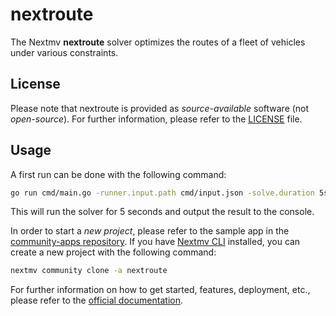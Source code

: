 # nextroute

The Nextmv **nextroute** solver optimizes the routes of a fleet of vehicles
under various constraints.

## License

Please note that nextroute is provided as _source-available_ software (not
_open-source_). For further information, please refer to the [LICENSE](./LICENSE)
file.

## Usage

A first run can be done with the following command:

```bash
go run cmd/main.go -runner.input.path cmd/input.json -solve.duration 5s
```

This will run the solver for 5 seconds and output the result to the console.

In order to start a _new project_, please refer to the sample app in the
[community-apps repository](https://github.com/nextmv-io/community-apps/tree/develop/nextroute).
If you have [Nextmv CLI](https://docs.nextmv.io/docs/platform/installation#nextmv-cli)
installed, you can create a new project with the following command:

```bash
nextmv community clone -a nextroute
```

For further information on how to get started, features, deployment, etc.,
please refer to the [official documentation](https://docs.nextmv.io/docs/vehicle-routing).
